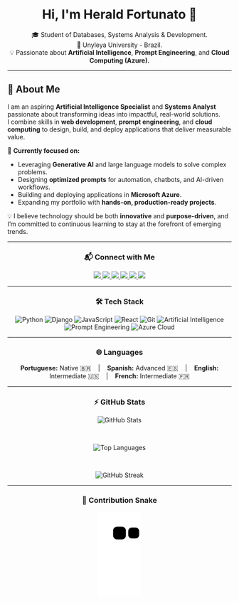 <h1 align="center">Hi, I'm Herald Fortunato 👋</h1>

<p align="center">
  🎓 Student of Databases, Systems Analysis & Development.<br>
  📍 Unyleya University - Brazil.<br>
  💡 Passionate about <strong>Artificial Intelligence</strong>, <strong>Prompt Engineering</strong>, and <strong>Cloud Computing (Azure).</strong>
</p>

---

## 📖 About Me
I am an aspiring **Artificial Intelligence Specialist** and **Systems Analyst** passionate about transforming ideas into impactful, real-world solutions.  
I combine skills in **web development**, **prompt engineering**, and **cloud computing** to design, build, and deploy applications that deliver measurable value.  

🚀 **Currently focused on:**
- Leveraging **Generative AI** and large language models to solve complex problems.
- Designing **optimized prompts** for automation, chatbots, and AI-driven workflows.
- Building and deploying applications in **Microsoft Azure**.
- Expanding my portfolio with **hands-on, production-ready projects**.

💡 I believe technology should be both **innovative** and **purpose-driven**, and I’m committed to continuous learning to stay at the forefront of emerging trends.

---

<h3 align="center">📬 Connect with Me</h3>

<p align="center">
  <a href="https://www.instagram.com/herald.fortunato/" target="_blank">
    <img src="https://img.shields.io/badge/Instagram-%23E4405F?style=for-the-badge&logo=instagram&logoColor=white" />
  </a>
  <a href="https://www.facebook.com/herald.fortunato.12/" target="_blank">
    <img src="https://img.shields.io/badge/Facebook-1877F2?style=for-the-badge&logo=facebook&logoColor=white" />
  </a>
  <a href="mailto:heraldfortunato1@gmail.com" target="_blank">
    <img src="https://img.shields.io/badge/Gmail-D14836?style=for-the-badge&logo=gmail&logoColor=white" />
  </a>
  <a href="https://www.linkedin.com/in/herald-fortunato-sebasti%C3%A3o-677429218/" target="_blank">
    <img src="https://img.shields.io/badge/LinkedIn-0077B5?style=for-the-badge&logo=linkedin&logoColor=white" />
  </a>
  <a href="https://twitter.com/FortunatoHerald" target="_blank">
    <img src="https://img.shields.io/badge/Twitter-1DA1F2?style=for-the-badge&logo=twitter&logoColor=white" />
  </a>
  <a href="https://github.com/Fortunato-Herald" target="_blank">
    <img src="https://img.shields.io/badge/GitHub-100000?style=for-the-badge&logo=github&logoColor=white" />
  </a>
</p>

<hr>

<h3 align="center">🛠️ Tech Stack</h3>

<p align="center">
  <img src="https://img.shields.io/badge/Python-3776AB?style=for-the-badge&logo=python&logoColor=white" alt="Python" />
  <img src="https://img.shields.io/badge/Django-092E20?style=for-the-badge&logo=django&logoColor=white" alt="Django" />
  <img src="https://img.shields.io/badge/JavaScript-F7DF1E?style=for-the-badge&logo=javascript&logoColor=black" alt="JavaScript" />
  <img src="https://img.shields.io/badge/React-20232A?style=for-the-badge&logo=react&logoColor=61DAFB" alt="React" />
  <img src="https://img.shields.io/badge/Git-F05032?style=for-the-badge&logo=git&logoColor=white" alt="Git" />
  <img src="https://img.shields.io/badge/Artificial%20Intelligence-FF6F00?style=for-the-badge&logo=openai&logoColor=white" alt="Artificial Intelligence" />
  <img src="https://img.shields.io/badge/Prompt%20Engineering-8E44AD?style=for-the-badge&logo=chatbot&logoColor=white" alt="Prompt Engineering" />
  <img src="https://img.shields.io/badge/Microsoft%20Azure-0078D4?style=for-the-badge&logo=microsoftazure&logoColor=white" alt="Azure Cloud" />
</p>

<hr>

<h3 align="center">🌐 Languages</h3>

<p align="center">
  <strong>Portuguese:</strong> Native 🇧🇷 &nbsp;&nbsp; | &nbsp;&nbsp;
  <strong>Spanish:</strong> Advanced 🇪🇸 &nbsp;&nbsp; | &nbsp;&nbsp;
  <strong>English:</strong> Intermediate 🇺🇸 &nbsp;&nbsp; | &nbsp;&nbsp;
  <strong>French:</strong> Intermediate 🇫🇷
</p>

<hr>

<h3 align="center">⚡ GitHub Stats</h3>

<p align="center">
  <img src="https://github-readme-stats.vercel.app/api?username=Fortunato-Herald&show_icons=true&theme=tokyonight" alt="GitHub Stats" />
</p>

<br>

<p align="center">
  <img src="https://github-readme-stats.vercel.app/api/top-langs/?username=Fortunato-Herald&layout=compact&langs_count=8&theme=tokyonight" alt="Top Languages" />
</p>

<br>

<p align="center">
  <img src="https://github-readme-streak-stats.herokuapp.com/?user=Fortunato-Herald&theme=tokyonight" alt="GitHub Streak" />
</p>

<hr>

<h3 align="center">🧩 Contribution Snake</h3>

<p align="center">
  <img src="https://github.com/Fortunato-Herald/Fortunato-Herald/blob/output/github-contribution-grid-snake.svg" alt="Snake animation" />
</p>
